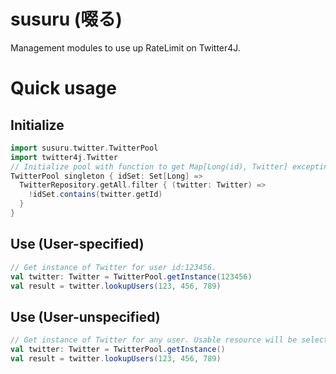 # susuru (啜る)
Management modules to use up RateLimit on Twitter4J.

# Quick usage
## Initialize
```scala
import susuru.twitter.TwitterPool
import twitter4j.Twitter
// Initialize pool with function to get Map[Long(id), Twitter] excepting specified ids.
TwitterPool singleton { idSet: Set[Long] =>
  TwitterRepository.getAll.filter { (twitter: Twitter) =>
    !idSet.contains(twitter.getId)
  }
}
```

## Use (User-specified)
```scala
// Get instance of Twitter for user id:123456.
val twitter: Twitter = TwitterPool.getInstance(123456)
val result = twitter.lookupUsers(123, 456, 789)
```

## Use (User-unspecified)
```scala
// Get instance of Twitter for any user. Usable resource will be selected.
val twitter: Twitter = TwitterPool.getInstance()
val result = twitter.lookupUsers(123, 456, 789)
```
